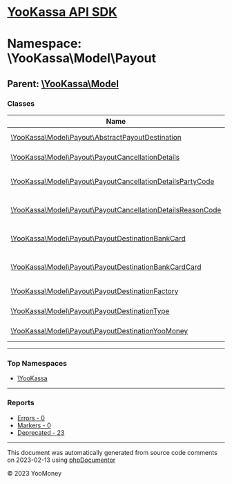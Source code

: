 # [YooKassa API SDK](../home.md)

# Namespace: \YooKassa\Model\Payout

## Parent: [\YooKassa\Model](../namespaces/yookassa-model.md)

### Classes

| Name | Summary |
| ---- | ------- |
| [\YooKassa\Model\Payout\AbstractPayoutDestination](../classes/YooKassa-Model-Payout-AbstractPayoutDestination.md) | Данные используемые для создания метода оплаты. |
| [\YooKassa\Model\Payout\PayoutCancellationDetails](../classes/YooKassa-Model-Payout-PayoutCancellationDetails.md) | PayoutCancellationDetails - Комментарий к отмене выплаты |
| [\YooKassa\Model\Payout\PayoutCancellationDetailsPartyCode](../classes/YooKassa-Model-Payout-PayoutCancellationDetailsPartyCode.md) | PayoutCancellationDetailsPartyCode - Возможные инициаторы отмены выплаты |
| [\YooKassa\Model\Payout\PayoutCancellationDetailsReasonCode](../classes/YooKassa-Model-Payout-PayoutCancellationDetailsReasonCode.md) | PayoutCancellationDetailsReasonCode - Возможные причины отмены выплаты |
| [\YooKassa\Model\Payout\PayoutDestinationBankCard](../classes/YooKassa-Model-Payout-PayoutDestinationBankCard.md) | PaymentDataBankCard Платежные данные для проведения оплаты при помощи банковской карты |
| [\YooKassa\Model\Payout\PayoutDestinationBankCardCard](../classes/YooKassa-Model-Payout-PayoutDestinationBankCardCard.md) | Данные банковской карты Необходим при оплате PCI-DSS данными. |
| [\YooKassa\Model\Payout\PayoutDestinationFactory](../classes/YooKassa-Model-Payout-PayoutDestinationFactory.md) | Фабрика создания объекта платежных методов из массива |
| [\YooKassa\Model\Payout\PayoutDestinationType](../classes/YooKassa-Model-Payout-PayoutDestinationType.md) | PayoutDestinationType - Виды выплат |Код|Описание| --- | --- |yoo_money|Выплата в кошелек ЮMoney| |bank_card|Выплата на произвольную банковскую карту| |
| [\YooKassa\Model\Payout\PayoutDestinationYooMoney](../classes/YooKassa-Model-Payout-PayoutDestinationYooMoney.md) | Класс, описывающий метод оплаты, при оплате через ЮMoney |

---

### Top Namespaces

* [\YooKassa](../namespaces/yookassa.md)

---

### Reports
* [Errors - 0](../reports/errors.md)
* [Markers - 0](../reports/markers.md)
* [Deprecated - 23](../reports/deprecated.md)

---

This document was automatically generated from source code comments on 2023-02-13 using [phpDocumentor](http://www.phpdoc.org/)

&copy; 2023 YooMoney